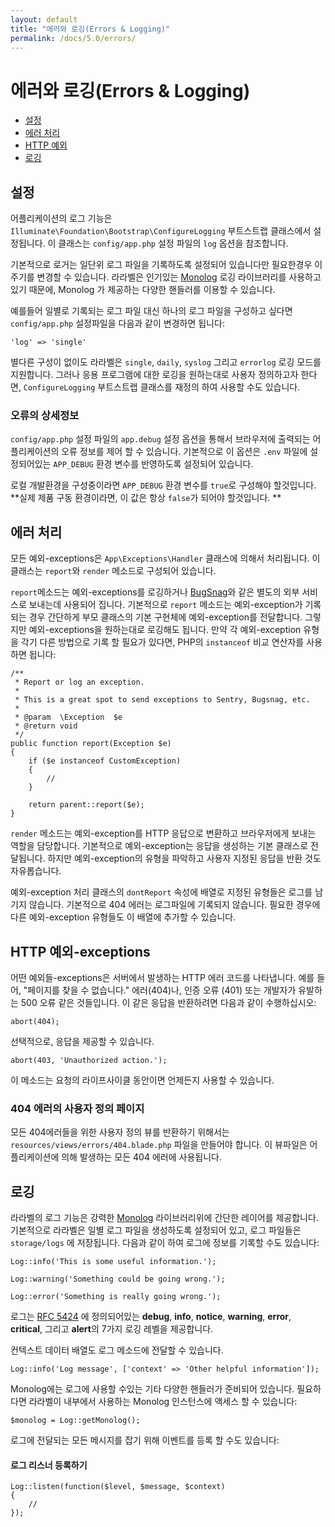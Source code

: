 ```yaml
---
layout: default
title: "에러와 로깅(Errors & Logging)"
permalink: /docs/5.0/errors/
---
```


# 에러와 로깅(Errors & Logging)

- [설정](#configuration)
- [에러 처리](#handling-errors)
- [HTTP 예외](#http-exceptions)
- [로깅](#logging)

<a name="configuration"></a>
## 설정

어플리케이션의 로그 기능은 `Illuminate\Foundation\Bootstrap\ConfigureLogging` 부트스트랩 클래스에서 설정됩니다. 이 클래스는 `config/app.php` 설정 파일의 `log` 옵션을 참조합니다. 

기본적으로 로거는 일단위 로그 파일을 기록하도록 설정되어 있습니다만 필요한경우 이 주기를 변경할 수 있습니다. 라라벨은 인기있는 [Monolog](https://github.com/Seldaek/monolog) 로깅 라이브러리를 사용하고 있기 때문에, Monolog 가 제공하는 다양한 핸들러를 이용할 수 있습니다. 

예를들어 일별로 기록되는 로그 파일 대신 하나의 로그 파일을 구성하고 싶다면 `config/app.php` 설정파일을 다음과 같이 변경하면 됩니다:

	'log' => 'single'

별다른 구성이 없이도 라라벨은 `single`, `daily`, `syslog` 그리고 `errorlog` 로깅 모드를 지원합니다. 그러나 응용 프로그램에 대한 로깅을 원하는대로 사용자 정의하고자 한다면, `ConfigureLogging` 부트스트랩 클래스를 재정의 하여 사용할 수도 있습니다. 

### 오류의 상세정보

`config/app.php` 설정 파일의 `app.debug` 설정 옵션을 통해서 브라우저에 출력되는 어플리케이션의 오류 정보를 제어 할 수 있습니다. 기본적으로 이 옵션은 `.env` 파일에 설정되어있는 `APP_DEBUG` 환경 변수를 반영하도록 설정되어 있습니다.

로컬 개발환경을 구성중이라면 `APP_DEBUG` 환경 변수를 `true`로 구성해야 할것입니다. 
**실제 제품 구동 환경이라면, 이 값은 항상 `false`가 되어야 할것입니다. **

<a name="handling-errors"></a>
## 에러 처리

모든 예외-exceptions은 `App\Exceptions\Handler` 클래스에 의해서 처리됩니다. 이 클래스는 `report`와 `render` 메소드로 구성되어 있습니다. 

`report`메소드는 예외-exceptions를 로깅하거나 [BugSnag](https://bugsnag.com)와 같은 별도의 외부 서비스로 보내는데 사용되어 집니다. 기본적으로 `report` 메소드는 예외-exception가 기록되는 경우 간단하게 부모 클래스의 기본 구현체에 예외-exception를 전달합니다. 그렇지만 예외-exceptions을 원하는대로 로깅해도 됩니다. 만약 각 예외-exception 유형을 각기 다른 방법으로 기록 할 필요가 있다면, PHP의 `instanceof` 비교 연산자를 사용하면 됩니다:

	/**
	 * Report or log an exception.
	 *
	 * This is a great spot to send exceptions to Sentry, Bugsnag, etc.
	 *
	 * @param  \Exception  $e
	 * @return void
	 */
	public function report(Exception $e)
	{
		if ($e instanceof CustomException)
		{
			//
		}

		return parent::report($e);
	}

`render` 메소드는 예외-exception를 HTTP 응답으로 변환하고 브라우저에게 보내는 역할을 담당합니다. 기본적으로 예외-exception는 응답을 생성하는 기본 클래스로 전달됩니다. 하지만 예외-exception의 유형을 파악하고 사용자 지정된 응답을 반환 것도 자유롭습니다. 

예외-exception 처리 클래스의 `dontReport` 속성에 배열로 지정된 유형들은 로그를 남기지 않습니다. 기본적으로 404 에러는 로그파일에 기록되지 않습니다. 필요한 경우에 다른 예외-exception 유형들도 이 배열에 추가할 수 있습니다. 

<a name="http-exceptions"></a>
## HTTP 예외-exceptions

어떤 예외들-exceptions은 서버에서 발생하는 HTTP 에러 코드를 나타냅니다. 예를 들어, "페이지를 찾을 수 없습니다." 에러(404)나, 인증 오류 (401) 또는 개발자가 유발하는 500 오류 같은 것들입니다. 이 같은 응답을 반환하려면 다음과 같이 수행하십시오:

	abort(404);

선택적으로, 응답을 제공할 수 있습니다.

	abort(403, 'Unauthorized action.');

이 메소드는 요청의 라이프사이클 동안이면 언제든지 사용할 수 있습니다.

### 404 에러의 사용자 정의 페이지

모든 404에러들을 위한 사용자 정의 뷰를 반환하기 위해서는 `resources/views/errors/404.blade.php` 파일을 만들어야 합니다. 이 뷰파일은 어플리케이션에 의해 발생하는 모든 404 에러에 사용됩니다.

<a name="logging"></a>
## 로깅

라라벨의 로그 기능은 강력한 [Monolog](http://github.com/seldaek/monolog) 라이브러리위에 간단한 레이어를 제공합니다. 기본적으로 라라벨은 일별 로그 파일을 생성하도록 설정되어 있고, 로그 파일들은 `storage/logs` 에 저장됩니다. 다음과 같이 하여 로그에 정보를 기록할 수도 있습니다:

	Log::info('This is some useful information.');

	Log::warning('Something could be going wrong.');

	Log::error('Something is really going wrong.');

로그는 [RFC 5424](http://tools.ietf.org/html/rfc5424) 에 정의되어있는 **debug**, **info**, **notice**, **warning**, **error**, **critical**, 그리고 **alert**의 7가지 로깅 레벨을 제공합니다.

컨텍스트 데이터 배열도 로그 메소드에 전달할 수 있습니다.

	Log::info('Log message', ['context' => 'Other helpful information']);

Monolog에는 로그에 사용할 수있는 기타 다양한 핸들러가 준비되어 있습니다. 필요하다면 라라벨이 내부에서 사용하는 Monolog 인스턴스에 액세스 할 수 있습니다:

	$monolog = Log::getMonolog();

로그에 전달되는 모든 메시지를 잡기 위해 이벤트를 등록 할 수도 있습니다:

#### 로그 리스너 등록하기

	Log::listen(function($level, $message, $context)
	{
		//
	});
